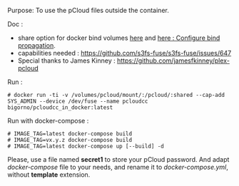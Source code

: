 Purpose: To use the pCloud files outside the container.  

Doc :  
- share option for docker bind volumes [here](https://medium.com/kokster/kubernetes-mount-propagation-5306c36a4a2d) and [here : Configure bind propagation](https://docs.docker.com/storage/bind-mounts/).
- capabilities needed : https://github.com/s3fs-fuse/s3fs-fuse/issues/647
- Special thanks to James Kinney : https://github.com/jamesfkinney/plex-pcloud

Run :  
```
# docker run -ti -v /volumes/pcloud/mount/:/pcloud/:shared --cap-add SYS_ADMIN --device /dev/fuse --name pcloudcc bigorno/pcloudcc_in_docker:latest
```
Run with docker-compose :  
```
# IMAGE_TAG=latest docker-compose build
# IMAGE_TAG=vx.y.z docker-compose build
# IMAGE_TAG=latest docker-compose up [--build] -d
``` 

Please, use a file named **secret1** to store your pCloud password. And adapt _docker-compose_ file to your needs, and rename it to *docker-compose.yml*, without **template** extension.
